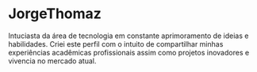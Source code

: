 # JorgeThomaz
Intuciasta da área de tecnologia em constante aprimoramento de ideias e habilidades. Criei este perfil com o intuito de compartilhar minhas experiências acadêmicas profissionais assim como projetos inovadores e vivencia no mercado atual.
